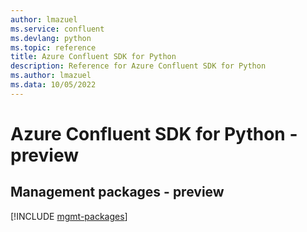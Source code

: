 ```yaml
---
author: lmazuel
ms.service: confluent
ms.devlang: python
ms.topic: reference
title: Azure Confluent SDK for Python
description: Reference for Azure Confluent SDK for Python
ms.author: lmazuel
ms.data: 10/05/2022
---
```

# Azure Confluent SDK for Python - preview

## Management packages - preview
[!INCLUDE [mgmt-packages](confluent-mgmt-index.md)]